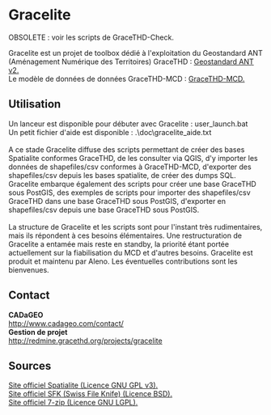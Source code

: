 # Gracelite

OBSOLETE : voir les scripts de GraceTHD-Check.

Gracelite est un projet de toolbox d&eacute;di&eacute; &agrave; l'exploitation du Geostandard ANT (Am&eacute;nagement Num&eacute;rique des Territoires) GraceTHD : <a href="http://www.geoinformations.developpement-durable.gouv.fr/standard-covadis-amenagement-numerique-des-a3300.html"> Geostandard ANT v2. </a>
<br>
Le modèle de données de données GraceTHD-MCD : 
<a href="http://gracethd-community.github.io/GraceTHD-MCD/"> GraceTHD-MCD. </a>
<br>
<h2>Utilisation</h2>
Un lanceur est disponible pour débuter avec Gracelite : user_launch.bat <br>
Un petit fichier d'aide est disponible : .\doc\gracelite_aide.txt  <br>
<br>
A ce stade Gracelite diffuse des scripts permettant de créer des bases Spatialite conformes GraceTHD, de les consulter via QGIS, d'y importer les données de shapefiles/csv conformes à GraceTHD-MCD, d'exporter des shapefiles/csv depuis les bases spatialite, de créer des dumps SQL. Gracelite embarque également des scripts pour créer une base GraceTHD sous PostGIS, des exemples de scripts pour importer des shapefiles/csv GraceTHD dans une base GraceTHD sous PostGIS, d'exporter en shapefiles/csv depuis une base GraceTHD sous PostGIS. 
<br>
<br>
La structure de Gracelite et les scripts sont pour l'instant très rudimentaires, mais ils répondent à ces besoins élémentaires. Une restructuration de Gracelite a entamée mais reste en standby, la priorité étant portée actuellement sur la fiabilisation du MCD et d'autres besoins. Gracelite est produit et maintenu par Aleno. Les éventuelles contributions sont les bienvenues. <br>

<h2>Contact</h2>
<b>CADaGEO</b><br>
<a href="http://www.cadageo.com/contact/">
http://www.cadageo.com/contact/</a>
<br>
<b>Gestion de projet</b><br>
<a href="http://redmine.gracethd.org/projects/gracelite"> http://redmine.gracethd.org/projects/gracelite</a>
<br>
<h2>Sources</h2>
<a href="http://www.gaia-gis.it/gaia-sins/"> Site officiel Spatialite (Licence GNU GPL v3). </a><br>
<a href="http://stahlworks.com/dev/swiss-file-knife.html"> Site officiel SFK (Swiss File Knife) (Licence BSD). </a><br>
<a href="http://www.7-zip.org/"> Site officiel 7-zip (Licence GNU LGPL). </a><br>
